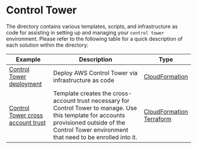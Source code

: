 # Control Tower

The directory contains various templates, scripts, and infrastructure as code for assisting in setting up and managing your `control tower` environment. Please refer to the following table for a quick description of each solution within the directory:

| Example | Description | Type |
| --------------- | ----------- | ---- |
| [Control Tower deployment](./controltower) | Deploy AWS Control Tower via infrastructure as code | [CloudFormation](./controltower/cfn-controltower.yaml) |
| [Control Tower cross account trust](./controltower-cross-account-trust) | Template creates the cross-account trust necessary for Control Tower to manage. Use this template for accounts provisioned outside of the Control Tower environment that need to be enrolled into it. | [CloudFormation](./controltower-cross-account-trust/cfn-controltower-cross-account-trust.yaml) <br /> [Terraform](./controltower-cross-account-trust/tf-controltower-cross-account-trust) |
